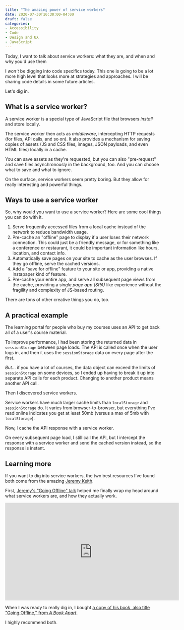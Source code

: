 ```yaml
---
title: "The amazing power of service workers"
date: 2020-07-30T10:30:00-04:00
draft: false
categories:
- Accessibility
- Code
- Design and UX
- JavaScript
---
```


Today, I want to talk about service workers: what they are, and when and why you'd use them

I *won't* be digging into code specifics today. This one is going to be a lot more high level that looks more at strategies and approaches. I will be sharing code details in some future articles.

Let's dig in.

## What is a service worker?

A service worker is a special type of JavaScript file that browsers *install* and store locally.

The service worker then acts as *middleware*, intercepting HTTP requests (for files, API calls, and so on). It also provides a mechanism for saving copies of assets (JS and CSS files, images, JSON payloads, and even HTML files) locally in a cache.

You can save assets as they're requested, but you can also "pre-request" and save files asynchronously in the background, too. And you can choose what to save and what to ignore.

On the surface, service workers seem pretty boring. But they allow for really interesting and powerful things.

## Ways to use a service worker

So, why would you want to use a service worker? Here are some cool things you can do with it.

1. Serve frequently accessed files from a local cache instead of the network to reduce bandwidth usage.
2. Pre-cache an "offline" page to display if a user loses their network connection. This could just be a friendly message, or for something like a conference or restaurant, it could be important information like hours, location, and contact info.
3. Automatically save pages on your site to cache as the user browses. If they go offline, serve the cached versions.
4. Add a "save for offline" feature to your site or app, providing a native Instapaper kind of feature.
5. Pre-cache your entire app, and serve all subsequent page views from the cache, providing a *single page app (SPA)* like experience without the fragility and complexity of JS-based routing.

There are tons of other creative things you do, too.

## A practical example

The learning portal for people who buy my courses uses an API to get back all of a user's course material.

To improve performance, I had been storing the returned data in `sessionStorage` between page loads. The API is called once when the user logs in, and then it uses the `sessionStorage` data on every page after the first.

*But*... if you have a lot of courses, the data object can exceed the limits of `sessionStorage` on some devices, so I ended up having to break it up into separate API calls for each product. Changing to another product means another API call.

Then I discovered service workers.

Service workers have much larger cache limits than `localStorage` and `sessionStorage` do. It varies from browser-to-browser, but everything I've read online indicates you get at least 50mb (versus a max of 5mb with `localStorage`).

Now, I cache the API response with a service worker.

On every subsequent page load, I still call the API, but I intercept the response with a service worker and send the cached version instead, so the response is instant.

## Learning more

If you want to dig into service workers, the two best resources I've found both come from the amazing [Jeremy Keith](https://adactio.com/).

First, [Jeremy's "Going Offline" talk](https://www.youtube.com/watch?v=RVdW-P_oAJ0) helped me finally wrap my head around what service workers are, and how they actually work.

<div class="fluid-vids"><iframe width="560" height="315" src="https://www.youtube.com/embed/RVdW-P_oAJ0" frameborder="0" allow="accelerometer; autoplay; encrypted-media; gyroscope; picture-in-picture" allowfullscreen></iframe></div>

When I was ready to really dig in, I bought [a copy of his book, also title "Going Offline," from *A Book Apart*](https://abookapart.com/products/going-offline).

I highly recommend both.